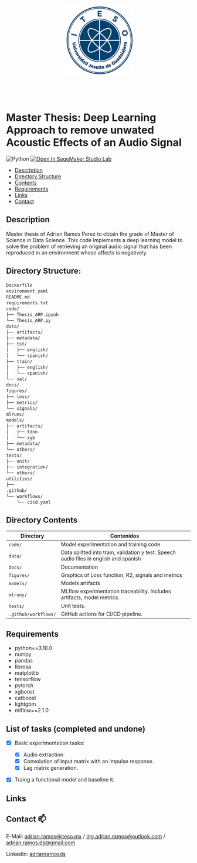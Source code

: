 
<a name="logo"/>
<div align="center">
<img src = "images/iteso_logo.png" 
	 style = "width:190px;height:190px; vertical-align:middle; float:center; margin: 40px 0px 60px 0px;" 
	 align = "middle">
</div>
</a>

# Master Thesis: Deep Learning Approach to remove unwated Acoustic Effects of an Audio Signal

![Python](https://img.shields.io/badge/Python-v3.10-green?style=flat&logo=python])
[![Open In SageMaker Studio Lab](https://studiolab.sagemaker.aws/studiolab.svg)](https://studiolab.sagemaker.aws/import/github/AdrianRamosDS/Thesis/blob/master/code/Thesis_ARP.ipynb)

* [Description](#description)
* [Directory Structure](#directory-structure)
* [Contents](#directory-contents)
* [Requirements](#requirements)
* [Links](#links)
* [Contact](#contact-)

## Description

Master thesis of Adrian Ramos Perez to obtain the grade of Master of Science in Data Science.
This code implements a deep learning model to solve the problem of retrieving an original audio signal that has been reproduced in an environment whose affects is negatively.


## Directory Structure:

	Dockerfile
	environment.yaml
	README.md
	requirements.txt
	code/
	├── Thesis_ARP.ipynb
	└── Thesis_ARP.py
	data/
	├── artifacts/
	├── metadata/
	├── tst/
	│   ├── english/
	│   └── spanish/
	├── train/
	│   ├── english/
	│   └── spanish/
	└── val/		
	docs/	
	figures/
	├── loss/
	├── metrics/
	└── signals/
	mlruns/
	models/
	├── artifacts/
	│   ├── tdnn
	│   └── xgb
	├── metadata/
	└── others/
	tests/
	├── unit/
	├── integration/
	└── others/
	utilities/
	├── 
	.github/
	└── workflows/
		└── cicd.yaml
		

## Directory Contents

| Directory | Contenidos       |
| -         | -                |
| `code/`   | Model experimentation and training code |
| `data/`   | Data splitted into train, validation y test. Speech audio files in english and spanish|
| `docs/`   | Documentation    |
| `figures/`| Graphics of Loss function, R2, signals and metrics        |
| `models/` | Models artifacts                                             |
| `mlruns/` | MLflow experimentation traceability. Includes artifacts, model metrics.  |
| `tests/`    | Unit tests.  |
| `.github/workflows/`     | GitHub actions for CI/CD pipeline.  |

## Requirements

- python==3.10.0
- numpy
- pandas
- librosa
- matplotlib
- tensorflow
- pytorch
- xgboost
- catboost
- lightgbm
- mlflow==2.1.0


## List of tasks (completed and undone)

- [x] Basic experimentation tasks:
	- [x] Audio extraction
	- [x] Convolution of input matrix with an impulse response.
	- [x] Lag matrix generation.
- [x] Traing a functional model and baseline it.


## Links


## Contact 📫

E-Mail: <a href="mailto:adrian.ramos@iteso.mx">adrian.ramos@iteso.mx</a> / <a href="mailto:ing.adrian.ramos@outlook.com">ing.adrian.ramos@outlook.com</a> / <a href="mailto:adrian.ramos.ds@gmail.com">adrian.ramos.ds@gmail.com</a></li>

LinkedIn: <a href="https://www.linkedin.com/in/adrianramosds/">adrianramosds</a>

